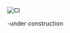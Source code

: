 ![CI](https://img.shields.io/github/actions/workflow/status/benson1231/snakemake-rnaseq/main.yml?branch=main)

-under construction
